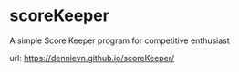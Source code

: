 # scoreKeeper
A simple Score Keeper program for competitive enthusiast 

url:  https://dennievn.github.io/scoreKeeper/
